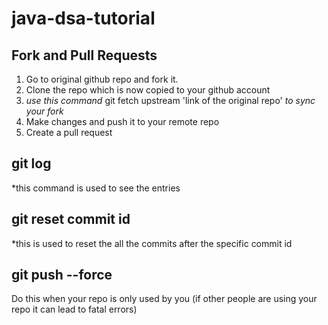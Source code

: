 # java-dsa-tutorial
## Fork and Pull Requests

1. Go to original github repo and fork it.
2. Clone the repo which is now copied to your github account
3. *use this command* git fetch upstream 'link of the original repo' *to sync your fork*
4. Make changes and push it to your remote repo
5. Create a pull request

## git log
*this command is used to see the entries

## git reset commit id
*this is used to reset the all the commits after the specific commit id

## git push --force 
Do this when your repo is only used by you (if other people are using your repo it can lead to fatal errors)

